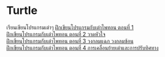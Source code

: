 # Turtle
เรียนเขียนโปรแกรมเต่าๆ
[ฝึกเขียนโปรแกรมกับเต่าไพทอน ตอนที่ 1](https://www.youtube.com/watch?v=ru00Qd5AT7g)<br>
[ฝึกเขียนโปรแกรมกับเต่าไพทอน ตอนที่ 2 วาดหัวใจ](https://www.youtube.com/watch?v=N5C6vpRQ2j4)<br>
[ฝึกเขียนโปรแกรมกับเต่าไพทอน ตอนที่ 3 วงกลมแฉก วงกลมซ้อน](https://www.youtube.com/watch?v=vwZA3HBenvY)<br>
[ฝึกเขียนโปรแกรมกับเต่าไพทอน ตอนที่ 4 การเคลื่อนย้ายเต่าและการปรับทิศทาง](https://www.youtube.com/watch?v=7R8nXT5ALdE)<br>
[]()<br>
[]()<br>
